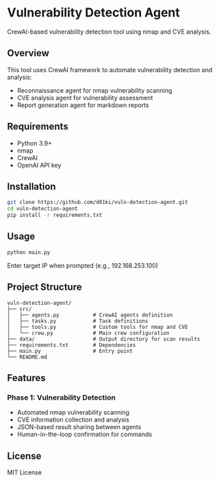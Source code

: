 # Vulnerability Detection Agent

CrewAI-based vulnerability detection tool using nmap and CVE analysis.

## Overview

This tool uses CrewAI framework to automate vulnerability detection and analysis:
- Reconnaissance agent for nmap vulnerability scanning
- CVE analysis agent for vulnerability assessment
- Report generation agent for markdown reports

## Requirements

- Python 3.9+
- nmap
- CrewAI
- OpenAI API key

## Installation

```bash
git clone https://github.com/d01ki/vuln-detection-agent.git
cd vuln-detection-agent
pip install -r requirements.txt
```

## Usage

```bash
python main.py
```

Enter target IP when prompted (e.g., 192.168.253.100)

## Project Structure

```
vuln-detection-agent/
├── src/
│   ├── agents.py           # CrewAI agents definition
│   ├── tasks.py            # Task definitions
│   ├── tools.py            # Custom tools for nmap and CVE
│   └── crew.py             # Main crew configuration
├── data/                   # Output directory for scan results
├── requirements.txt        # Dependencies
├── main.py                 # Entry point
└── README.md
```

## Features

### Phase 1: Vulnerability Detection
- Automated nmap vulnerability scanning
- CVE information collection and analysis
- JSON-based result sharing between agents
- Human-in-the-loop confirmation for commands

## License

MIT License

